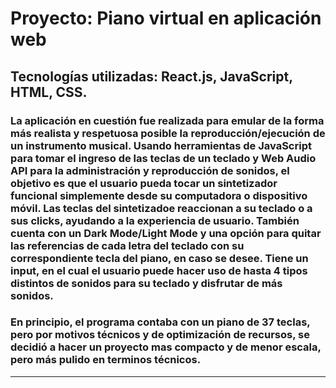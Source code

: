 # Proyecto: Piano virtual en aplicación web

## Tecnologías utilizadas: React.js, JavaScript, HTML, CSS.

### La aplicación en cuestión fue realizada para emular de la forma más realista y respetuosa posible la reproducción/ejecución de un instrumento musical. Usando herramientas de JavaScript para tomar el ingreso de las teclas de un teclado y Web Audio API para la administración y reproducción de sonidos, el objetivo es que el usuario pueda tocar un sintetizador funcional simplemente desde su computadora o dispositivo móvil. Las teclas del sintetizadoe reaccionan a su teclado o a sus clicks, ayudando a la experiencia de usuario. También cuenta con un Dark Mode/Light Mode y una opción para quitar las referencias de cada letra del teclado con su correspondiente tecla del piano, en caso se desee. Tiene un input, en el cual el usuario puede hacer uso de hasta 4 tipos distintos de sonidos para su teclado y disfrutar de más sonidos. 

### En principio, el programa contaba con un piano de 37 teclas, pero por motivos técnicos y de optimización de recursos, se decidió a hacer un proyecto mas compacto y de menor escala, pero más pulido en terminos técnicos.

-------------------------------------------------------------------------------------------------------------------------------------------------------------------------------------------------------------------------------------------------------------------------
